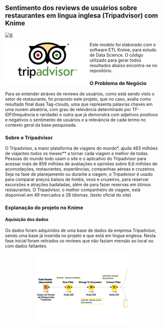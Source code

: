 ## Sentimento dos reviews de usuários sobre restaurantes em lingua inglesa (Tripadvisor) com Knime
[![K](https://img.shields.io/badge/Knime-4.4.1-yellow)](#)

<a href='https://github.com/jamesgilbs/portifolio/tree/main/knime-sentimento-tripadvisor'><img src='https://github.com/jamesgilbs/portifolio/blob/main/knime-sentimento-tripadvisor/figures/trip.jpg' align="left" height="139" /></a>

  Este modelo foi elaborado com o software ETL Knime, para estudo de Data Science. O código utilizado para gerar todos resultados abaixo encontra-se no repositório.

### O Problema de Negócio
  Para se entender atráves de reviews de usuários, como está sendo visto o setor de restaurante, foi proposto este projeto, que no caso, avalia como resultado final duas Tag-clouds, uma que representa palavras chaves em uma nuvem aleatória, com grau de relevância determinado por TF-IDF(frequência e raridade) e outra que já demonstra com adjetivos positivos e negativos o sentimento de usuários e a relevância de cada termo no contexto geral da base pesquisada.
  
### Sobre o Tripadvisor
  O Tripadvisor, a maior plataforma de viagens do mundo*, ajuda 463 milhões de viajantes todos os meses** a tornar cada viagem a melhor de todas. Pessoas do mundo todo usam o site e o aplicativo do Tripadvisor para acessar mais de 859 milhões de avaliações e opiniões sobre 8,6 milhões de acomodações, restaurantes, experiências, companhias aéreas e cruzeiros. Seja na fase de planejamento ou durante a viagem, o Tripadvisor é usado para comparar preços baixos de hotéis, voos e cruzeiros, para reservar excursões e atrações badaladas, além de para fazer reservas em ótimos restaurantes. O Tripadvisor, o melhor companheiro de viagem, está disponível em 49 mercados e 28 idiomas. (texto oficial do site)

### Explanação do projeto no Knime
#### Aquisição dos dados
  Os dados foram adquiridos de uma base de dados da empresa Tripadvisor, sendo uma base já inserida no projeto e que está em lingua englesa. Nesta fase inicial foram retirados os reviews que não faziam mensão ao local ou com dados faltantes.
<p align="center">
  <img width="60%" height="60%" src="figures/preparacao-da-base.png">
</p>
